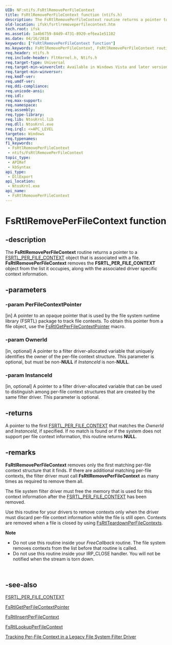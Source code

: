 ```yaml
---
UID: NF:ntifs.FsRtlRemovePerFileContext
title: FsRtlRemovePerFileContext function (ntifs.h)
description: The FsRtlRemovePerFileContext routine returns a pointer to a FSRTL_PER_FILE_CONTEXT object that is associated with a file.
old-location: ifsk\fsrtlremoveperfilecontext.htm
tech.root: ifsk
ms.assetid: 1a4b6759-84d9-4731-8920-ef6ea1e51102
ms.date: 04/16/2018
keywords: ["FsRtlRemovePerFileContext function"]
ms.keywords: FsRtlRemovePerFileContext, FsRtlRemovePerFileContext routine [Installable File System Drivers], fsrtlref_90f829b2-a8ed-44fd-adb3-61c57f5f9aad.xml, ifsk.fsrtlremoveperfilecontext, ntifs/FsRtlRemovePerFileContext
req.header: ntifs.h
req.include-header: FltKernel.h, Ntifs.h
req.target-type: Universal
req.target-min-winverclnt: Available in Windows Vista and later versions of the Windows operating system.
req.target-min-winversvr: 
req.kmdf-ver: 
req.umdf-ver: 
req.ddi-compliance: 
req.unicode-ansi: 
req.idl: 
req.max-support: 
req.namespace: 
req.assembly: 
req.type-library: 
req.lib: NtosKrnl.lib
req.dll: NtosKrnl.exe
req.irql: <=APC_LEVEL
targetos: Windows
req.typenames: 
f1_keywords:
 - FsRtlRemovePerFileContext
 - ntifs/FsRtlRemovePerFileContext
topic_type:
 - APIRef
 - kbSyntax
api_type:
 - DllExport
api_location:
 - NtosKrnl.exe
api_name:
 - FsRtlRemovePerFileContext
---
```


# FsRtlRemovePerFileContext function


## -description

The <b>FsRtlRemovePerFileContext</b> routine returns a pointer to a <a href="/previous-versions/ff547352(v=vs.85)">FSRTL_PER_FILE_CONTEXT</a> object that is associated with a file. <b>FsRtlRemovePerFileContext</b> removes the <b>FSRTL_PER_FILE_CONTEXT</b> object from the list it occupies, along with the associated driver specific context information.

## -parameters

### -param PerFileContextPointer 

[in]
A pointer to an opaque pointer that is used by the file system runtime library (FSRTL) package to track file contexts. To obtain this pointer from a file object, use the <a href="/previous-versions/ff546051(v=vs.85)">FsRtlGetPerFileContextPointer</a> macro.

### -param OwnerId 

[in, optional]
A pointer to a filter driver-allocated variable that uniquely identifies the owner of the per-file context structure.  This parameter is optional, but must be non-<b>NULL</b> if <i>InstanceId</i> is non-<b>NULL</b>.

### -param InstanceId 

[in, optional]
A pointer to a filter driver-allocated variable that can be used to distinguish among per-file context structures that are created by the same filter driver.  This parameter is optional.

## -returns

A pointer to the first <a href="/previous-versions/ff547352(v=vs.85)">FSRTL_PER_FILE_CONTEXT</a> that matches the <i>OwnerId</i> and <i>InstanceId</i>, if specified. If no match is found or if the system does not support per file context information, this routine returns <b>NULL</b>.

## -remarks

<b>FsRtlRemovePerFileContext</b> removes only the first matching per-file context structure that it finds. If there are additional matching per-file contexts, the filter driver must call <b>FsRtlRemovePerFileContext</b> as many times as required to remove them all.

The file system filter driver must free the memory that is used for this context information after the <a href="/previous-versions/ff547352(v=vs.85)">FSRTL_PER_FILE_CONTEXT</a> has been removed.

Use this routine for your drivers to remove contexts only when the driver must discard per-file context information while the file is still open. Contexts are removed when a file is closed by using <a href="/windows-hardware/drivers/ddi/ntifs/nf-ntifs-fsrtlteardownperfilecontexts">FsRtlTeardownPerFileContexts</a>.

<div class="alert"><b>Note</b>  <ul>
<li>
Do not use this routine inside your <i>FreeCallback</i> routine. The file system removes contexts from the list before that routine is called.

</li>
<li>
Do not use this routine inside your IRP_CLOSE handler. You will not be notified when the stream is torn down.

</li>
</ul>
</div>
<div> </div>

## -see-also

<a href="/previous-versions/ff547352(v=vs.85)">FSRTL_PER_FILE_CONTEXT</a>



<a href="/previous-versions/ff546051(v=vs.85)">FsRtlGetPerFileContextPointer</a>



<a href="/windows-hardware/drivers/ddi/ntifs/nf-ntifs-fsrtlinsertperfilecontext">FsRtlInsertPerFileContext</a>



<a href="/windows-hardware/drivers/ddi/ntifs/nf-ntifs-fsrtllookupperfilecontext">FsRtlLookupPerFileContext</a>



<a href="/windows-hardware/drivers/ifs/tracking-per-file-context-in-a-legacy-file-system-filter-driver">Tracking Per-File Context in a Legacy File System Filter Driver</a>